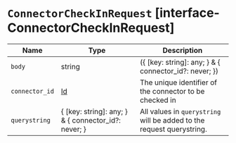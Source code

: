 # `ConnectorCheckInRequest` [interface-ConnectorCheckInRequest]

| Name | Type | Description |
| - | - | - |
| `body` | string | ({ [key: string]: any; } & { connector_id?: never; }) | All values in `body` will be added to the request body. |
| `connector_id` | [Id](./Id.md) | The unique identifier of the connector to be checked in |
| `querystring` | { [key: string]: any; } & { connector_id?: never; } | All values in `querystring` will be added to the request querystring. |

